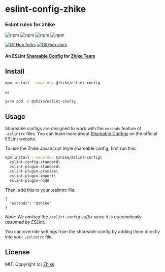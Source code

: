 # eslint-config-zhike
### Eslint rules for zhike

<!-- Badges section here. -->
![npm](https://img.shields.io/npm/v/@zhike/eslint-config.svg)
![npm](https://img.shields.io/npm/v/@zhike/eslint-config/next.svg)
![npm](https://img.shields.io/npm/l/@zhike/eslint-config.svg)
![npm](https://img.shields.io/npm/dm/@zhike/eslint-config.svg)

[![GitHub forks](https://img.shields.io/github/forks/zhike-team/eslint-config-zhike.svg?style=social&label=Fork)](https://github.com/zhike-team/eslint-config-zhike/fork)
[![GitHub stars](https://img.shields.io/github/stars/zhike-team/eslint-config-zhike.svg?style=social&label=Star)](https://github.com/zhike-team/eslint-config-zhike)

#### An ESLint [Shareable Config](http://eslint.org/docs/developer-guide/shareable-configs) for [Zhike Team](https://github.com/zhike-team)

## Install

```bash
npm install --save-dev @zhike/eslint-config
```

or 

```bash
yarn add -D @zhike/eslint-config
```

## Usage

Shareable configs are designed to work with the `extends` feature of `.eslintrc` files.
You can learn more about
[Shareable Configs](http://eslint.org/docs/developer-guide/shareable-configs) on the
official ESLint website.

To use the Zhike JavaScript Style shareable config, first run this:

```bash
npm install --save-dev @zhike/eslint-config\
  eslint-config-standard\
  eslint-plugin-standard\
  eslint-plugin-promise\
  eslint-plugin-import\
  eslint-plugin-node
```

Then, add this to your .eslintrc file:

```
{
  "extends": "@zhike"
}
```

*Note: We omitted the `/eslint-config` suffix since it is automatically assumed by ESLint.*

You can override settings from the shareable config by adding them directly into your
`.eslintrc` file.

## License

MIT. Copyright (c) [Zhike](http://www.smartstudy.com).